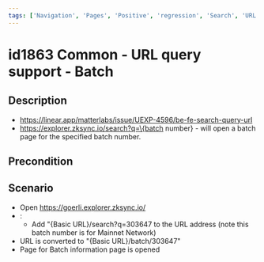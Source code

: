 ```yaml
---
tags: ['Navigation', 'Pages', 'Positive', 'regression', 'Search', 'URL', 'Active']
---
```


# id1863 Common - URL query support - Batch

## Description
  - https://linear.app/matterlabs/issue/UEXP-4596/be-fe-search-query-url
  - https://explorer.zksync.io/search?q=\{batch number\} - will open a batch page for the specified batch number.

## Precondition


## Scenario
- Open https://goerli.explorer.zksync.io/
- :
    - Add "\{Basic URL\}/search?q=303647 to the URL address (note this batch number is for Mainnet Network)
- URL is converted to "\{Basic URL\}/batch/303647"
- Page for Batch information page is opened
